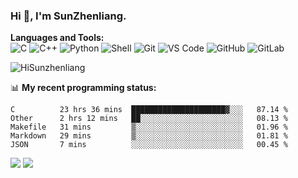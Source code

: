 
### Hi 👋, I'm SunZhenliang.



**Languages and Tools:**  
![C](https://img.shields.io/badge/-00599C?style=flat-square&logo=c&logoColor=white)
![C++](https://img.shields.io/badge/-C++-00599C?style=flat-square&logo=c%2B%2B&logoColor=white)
![Python](https://img.shields.io/badge/-Python-8fcfd1?style=flat-square&logo=Python)
![Shell](https://img.shields.io/badge/-Shell-blasck?style=flat-square&logo=Shell)
![Git](https://img.shields.io/badge/-Git-black?style=flat-square&logo=git)
![VS Code](https://img.shields.io/badge/-VS%20Code-007ACC?style=flat-square&logo=visual-studio-code)
![GitHub](https://img.shields.io/badge/-GitHub-181717?style=flat-square&logo=github)
![GitLab](https://img.shields.io/badge/-GitLab-FCA121?style=flat-square&logo=gitlab)

<img   src="https://github-readme-stats.vercel.app/api?username=HiSunzhenliang&count_private=true&show_icons=true" alt="HiSunzhenliang" />

📊 **My recent programming status:**
<!--START_SECTION:waka-->
```text
C          23 hrs 36 mins  █████████████████████▓░░░   87.14 % 
Other      2 hrs 12 mins   ██░░░░░░░░░░░░░░░░░░░░░░░   08.13 % 
Makefile   31 mins         ▒░░░░░░░░░░░░░░░░░░░░░░░░   01.96 % 
Markdown   29 mins         ▒░░░░░░░░░░░░░░░░░░░░░░░░   01.81 % 
JSON       7 mins          ░░░░░░░░░░░░░░░░░░░░░░░░░   00.45 % 
```
<!--END_SECTION:waka-->
[![](https://img.shields.io/ubuntu/v/ubuntu-wallpapers)](https://kubuntu.org/)
![](https://visitor-badge.glitch.me/badge?page_id=HiSunzhenliang.readme)

